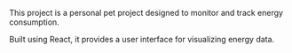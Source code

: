 This project is a personal pet project designed to monitor and track energy consumption.

Built using React, it provides a user interface for visualizing energy data.
